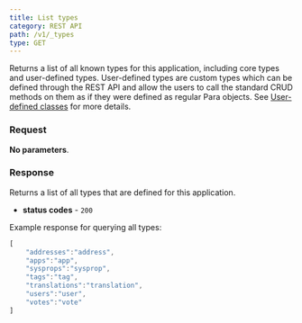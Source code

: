 ```yaml
---
title: List types
category: REST API
path: /v1/_types
type: GET
---
```


Returns a list of all known types for this application, including core types and user-defined types.
User-defined types are custom types which can be defined through the REST API and allow the users to call
the standard CRUD methods on them as if they were defined as regular Para objects.
See [User-defined classes](#010-userdefined) for more details.

### Request

**No parameters**.

### Response

Returns a list of all types that are defined for this application.

- **status codes** - `200`

Example response for querying all types:
```js
[
	"addresses":"address",
	"apps":"app",
	"sysprops":"sysprop",
	"tags":"tag",
	"translations":"translation",
	"users":"user",
	"votes":"vote"
]
```